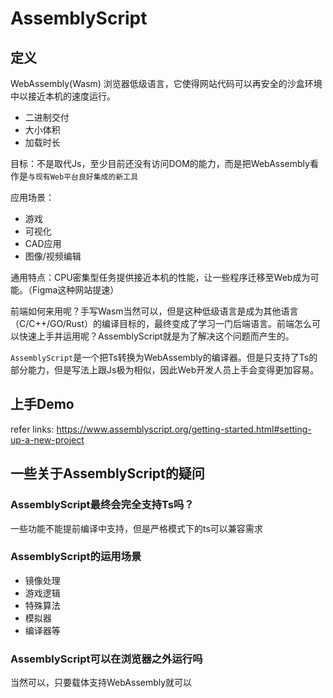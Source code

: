 # AssemblyScript

## 定义
WebAssembly(Wasm) 浏览器低级语言，它使得网站代码可以再安全的沙盒环境中以接近本机的速度运行。
- 二进制交付
- 大小体积
- 加载时长

目标：不是取代Js，至少目前还没有访问DOM的能力，而是把WebAssembly看作是`与现有Web平台良好集成的新工具`

应用场景：
- 游戏
- 可视化
- CAD应用
- 图像/视频编辑

通用特点：CPU密集型任务提供接近本机的性能，让一些程序迁移至Web成为可能。（Figma这种网站提速）

前端如何来用呢？手写Wasm当然可以，但是这种低级语言是成为其他语言（C/C++/GO/Rust）的编译目标的，最终变成了学习一门后端语言。前端怎么可以快速上手并运用呢？AssemblyScript就是为了解决这个问题而产生的。

`AssemblyScript`是一个把Ts转换为WebAssembly的编译器。但是只支持了Ts的部分能力，但是写法上跟Js极为相似，因此Web开发人员上手会变得更加容易。

## 上手Demo
refer links: https://www.assemblyscript.org/getting-started.html#setting-up-a-new-project

## 一些关于AssemblyScript的疑问
### AssemblyScript最终会完全支持Ts吗？
一些功能不能提前编译中支持，但是严格模式下的ts可以兼容需求

### AssemblyScript的运用场景
- 镜像处理
- 游戏逻辑
- 特殊算法
- 模拟器
- 编译器等

### AssemblyScript可以在浏览器之外运行吗
当然可以，只要载体支持WebAssembly就可以